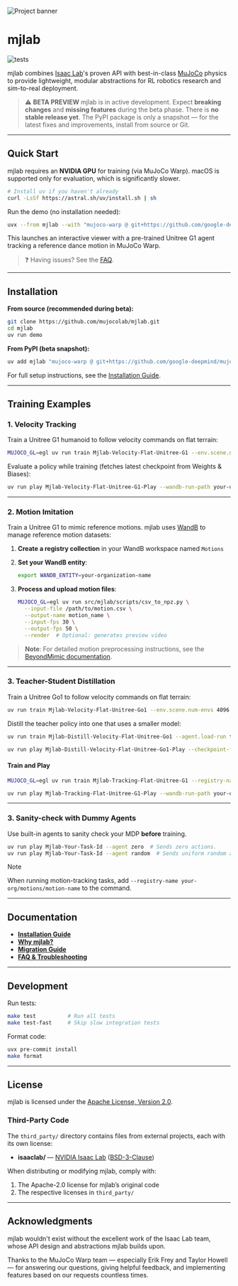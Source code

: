 ![Project banner](docs/static/mjlab-banner.jpg)

# mjlab

<p align="left">
  <img alt="tests" src="https://github.com/mujocolab/mjlab/actions/workflows/ci.yml/badge.svg" />
</p>

mjlab combines [Isaac Lab](https://github.com/isaac-sim/IsaacLab)'s proven API with best-in-class [MuJoCo](https://github.com/google-deepmind/mujoco_warp) physics to provide lightweight, modular abstractions for RL robotics research and sim-to-real deployment.

> ⚠️ **BETA PREVIEW**
> mjlab is in active development. Expect **breaking changes** and **missing features** during the beta phase.
> There is **no stable release yet**. The PyPI package is only a snapshot — for the latest fixes and improvements, install from source or Git.

---

## Quick Start

mjlab requires an **NVIDIA GPU** for training (via MuJoCo Warp).
macOS is supported only for evaluation, which is significantly slower.

```bash
# Install uv if you haven't already
curl -LsSf https://astral.sh/uv/install.sh | sh
```

Run the demo (no installation needed):

```bash
uvx --from mjlab --with "mujoco-warp @ git+https://github.com/google-deepmind/mujoco_warp@486642c3fa262a989b482e0e506716d5793d61a9" demo
```

This launches an interactive viewer with a pre-trained Unitree G1 agent tracking a reference dance motion in MuJoCo Warp.

> ❓ Having issues? See the [FAQ](docs/faq.md).

---

## Installation

**From source (recommended during beta):**

```bash
git clone https://github.com/mujocolab/mjlab.git
cd mjlab
uv run demo
```

**From PyPI (beta snapshot):**

```bash
uv add mjlab "mujoco-warp @ git+https://github.com/google-deepmind/mujoco_warp@486642c3fa262a989b482e0e506716d5793d61a9"
```

For full setup instructions, see the [Installation Guide](docs/installation_guide.md).

---

## Training Examples

### 1. Velocity Tracking

Train a Unitree G1 humanoid to follow velocity commands on flat terrain:

```bash
MUJOCO_GL=egl uv run train Mjlab-Velocity-Flat-Unitree-G1 --env.scene.num-envs 4096
```

Evaluate a policy while training (fetches latest checkpoint from Weights & Biases):

```bash
uv run play Mjlab-Velocity-Flat-Unitree-G1-Play --wandb-run-path your-org/mjlab/run-id
```

---

### 2. Motion Imitation

Train a Unitree G1 to mimic reference motions. mjlab uses [WandB](https://wandb.ai) to manage reference motion datasets:

1. **Create a registry collection** in your WandB workspace named `Motions`

2. **Set your WandB entity**:
   ```bash
   export WANDB_ENTITY=your-organization-name
   ```

3. **Process and upload motion files**:
   ```bash
   MUJOCO_GL=egl uv run src/mjlab/scripts/csv_to_npz.py \
     --input-file /path/to/motion.csv \
     --output-name motion_name \
     --input-fps 30 \
     --output-fps 50 \
     --render  # Optional: generates preview video
   ```

> **Note**: For detailed motion preprocessing instructions, see the [BeyondMimic documentation](https://github.com/HybridRobotics/whole_body_tracking/blob/main/README.md#motion-preprocessing--registry-setup).

---

### 3. Teacher-Student Distillation

Train a Unitree Go1 to follow velocity commands on flat terrain:

```bash
uv run train Mjlab-Velocity-Flat-Unitree-Go1 --env.scene.num-envs 4096
```

Distill the teacher policy into one that uses a smaller model:

```bash
uv run train Mjlab-Distill-Velocity-Flat-Unitree-Go1 --agent.load-run teacher_run_folder_name --env.scene.num-envs 4096

uv run play Mjlab-Distill-Velocity-Flat-Unitree-Go1-Play --checkpoint-file path/to/model.pt
```

#### Train and Play

```bash
MUJOCO_GL=egl uv run train Mjlab-Tracking-Flat-Unitree-G1 --registry-name your-org/motions/motion-name --env.scene.num-envs 4096

uv run play Mjlab-Tracking-Flat-Unitree-G1-Play --wandb-run-path your-org/mjlab/run-id
```

---

### 3. Sanity-check with Dummy Agents

Use built-in agents to sanity check your MDP **before** training.

```bash
uv run play Mjlab-Your-Task-Id --agent zero  # Sends zero actions.
uv run play Mjlab-Your-Task-Id --agent random  # Sends uniform random actions.
```

> [!NOTE]
> When running motion-tracking tasks, add `--registry-name your-org/motions/motion-name` to the command.

---

## Documentation

- **[Installation Guide](docs/installation_guide.md)**
- **[Why mjlab?](docs/motivation.md)**
- **[Migration Guide](docs/migration_guide.md)**
- **[FAQ & Troubleshooting](docs/faq.md)**

---

## Development

Run tests:

```bash
make test          # Run all tests
make test-fast     # Skip slow integration tests
```

Format code:

```bash
uvx pre-commit install
make format
```

---

## License

mjlab is licensed under the [Apache License, Version 2.0](LICENSE).

### Third-Party Code

The `third_party/` directory contains files from external projects, each with its own license:

- **isaaclab/** — [NVIDIA Isaac Lab](https://github.com/isaac-sim/IsaacLab) ([BSD-3-Clause](src/mjlab/third_party/isaaclab/LICENSE))

When distributing or modifying mjlab, comply with:
1. The Apache-2.0 license for mjlab’s original code
2. The respective licenses in `third_party/`

---

## Acknowledgments

mjlab wouldn't exist without the excellent work of the Isaac Lab team, whose API design and abstractions mjlab builds upon.

Thanks to the MuJoCo Warp team — especially Erik Frey and Taylor Howell — for answering our questions, giving helpful feedback, and implementing features based on our requests countless times.
